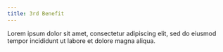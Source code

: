 ```yaml
---
title: 3rd Benefit
---
```

Lorem ipsum dolor sit amet, consectetur adipiscing elit, sed do eiusmod tempor incididunt ut labore et dolore magna aliqua.
